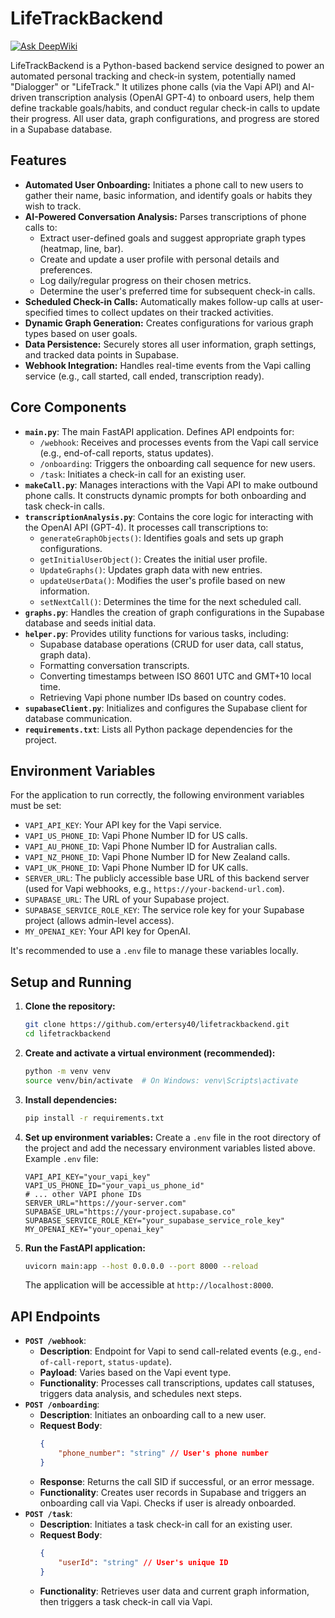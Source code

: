 # LifeTrackBackend
[![Ask DeepWiki](https://devin.ai/assets/askdeepwiki.png)](https://deepwiki.com/Ertersy40/LifeTrackBackend)

LifeTrackBackend is a Python-based backend service designed to power an automated personal tracking and check-in system, potentially named "Dialogger" or "LifeTrack." It utilizes phone calls (via the Vapi API) and AI-driven transcription analysis (OpenAI GPT-4) to onboard users, help them define trackable goals/habits, and conduct regular check-in calls to update their progress. All user data, graph configurations, and progress are stored in a Supabase database.

## Features

*   **Automated User Onboarding:** Initiates a phone call to new users to gather their name, basic information, and identify goals or habits they wish to track.
*   **AI-Powered Conversation Analysis:** Parses transcriptions of phone calls to:
    *   Extract user-defined goals and suggest appropriate graph types (heatmap, line, bar).
    *   Create and update a user profile with personal details and preferences.
    *   Log daily/regular progress on their chosen metrics.
    *   Determine the user's preferred time for subsequent check-in calls.
*   **Scheduled Check-in Calls:** Automatically makes follow-up calls at user-specified times to collect updates on their tracked activities.
*   **Dynamic Graph Generation:** Creates configurations for various graph types based on user goals.
*   **Data Persistence:** Securely stores all user information, graph settings, and tracked data points in Supabase.
*   **Webhook Integration:** Handles real-time events from the Vapi calling service (e.g., call started, call ended, transcription ready).

## Core Components

*   **`main.py`**: The main FastAPI application. Defines API endpoints for:
    *   `/webhook`: Receives and processes events from the Vapi call service (e.g., end-of-call reports, status updates).
    *   `/onboarding`: Triggers the onboarding call sequence for new users.
    *   `/task`: Initiates a check-in call for an existing user.
*   **`makeCall.py`**: Manages interactions with the Vapi API to make outbound phone calls. It constructs dynamic prompts for both onboarding and task check-in calls.
*   **`transcriptionAnalysis.py`**: Contains the core logic for interacting with the OpenAI API (GPT-4). It processes call transcriptions to:
    *   `generateGraphObjects()`: Identifies goals and sets up graph configurations.
    *   `getInitialUserObject()`: Creates the initial user profile.
    *   `UpdateGraphs()`: Updates graph data with new entries.
    *   `updateUserData()`: Modifies the user's profile based on new information.
    *   `setNextCall()`: Determines the time for the next scheduled call.
*   **`graphs.py`**: Handles the creation of graph configurations in the Supabase database and seeds initial data.
*   **`helper.py`**: Provides utility functions for various tasks, including:
    *   Supabase database operations (CRUD for user data, call status, graph data).
    *   Formatting conversation transcripts.
    *   Converting timestamps between ISO 8601 UTC and GMT+10 local time.
    *   Retrieving Vapi phone number IDs based on country codes.
*   **`supabaseClient.py`**: Initializes and configures the Supabase client for database communication.
*   **`requirements.txt`**: Lists all Python package dependencies for the project.

## Environment Variables

For the application to run correctly, the following environment variables must be set:
*   `VAPI_API_KEY`: Your API key for the Vapi service.
*   `VAPI_US_PHONE_ID`: Vapi Phone Number ID for US calls.
*   `VAPI_AU_PHONE_ID`: Vapi Phone Number ID for Australian calls.
*   `VAPI_NZ_PHONE_ID`: Vapi Phone Number ID for New Zealand calls.
*   `VAPI_UK_PHONE_ID`: Vapi Phone Number ID for UK calls.
*   `SERVER_URL`: The publicly accessible base URL of this backend server (used for Vapi webhooks, e.g., `https://your-backend-url.com`).
*   `SUPABASE_URL`: The URL of your Supabase project.
*   `SUPABASE_SERVICE_ROLE_KEY`: The service role key for your Supabase project (allows admin-level access).
*   `MY_OPENAI_KEY`: Your API key for OpenAI.

It's recommended to use a `.env` file to manage these variables locally.

## Setup and Running

1.  **Clone the repository:**
    ```bash
    git clone https://github.com/ertersy40/lifetrackbackend.git
    cd lifetrackbackend
    ```
2.  **Create and activate a virtual environment (recommended):**
    ```bash
    python -m venv venv
    source venv/bin/activate  # On Windows: venv\Scripts\activate
    ```
3.  **Install dependencies:**
    ```bash
    pip install -r requirements.txt
    ```
4.  **Set up environment variables:**
    Create a `.env` file in the root directory of the project and add the necessary environment variables listed above.
    Example `.env` file:
    ```env
    VAPI_API_KEY="your_vapi_key"
    VAPI_US_PHONE_ID="your_vapi_us_phone_id"
    # ... other VAPI phone IDs
    SERVER_URL="https://your-server.com"
    SUPABASE_URL="https://your-project.supabase.co"
    SUPABASE_SERVICE_ROLE_KEY="your_supabase_service_role_key"
    MY_OPENAI_KEY="your_openai_key"
    ```
5.  **Run the FastAPI application:**
    ```bash
    uvicorn main:app --host 0.0.0.0 --port 8000 --reload
    ```
    The application will be accessible at `http://localhost:8000`.

## API Endpoints

*   **`POST /webhook`**:
    *   **Description**: Endpoint for Vapi to send call-related events (e.g., `end-of-call-report`, `status-update`).
    *   **Payload**: Varies based on the Vapi event type.
    *   **Functionality**: Processes call transcriptions, updates call statuses, triggers data analysis, and schedules next steps.
*   **`POST /onboarding`**:
    *   **Description**: Initiates an onboarding call to a new user.
    *   **Request Body**:
        ```json
        {
            "phone_number": "string" // User's phone number
        }
        ```
    *   **Response**: Returns the call SID if successful, or an error message.
    *   **Functionality**: Creates user records in Supabase and triggers an onboarding call via Vapi. Checks if user is already onboarded.
*   **`POST /task`**:
    *   **Description**: Initiates a task check-in call for an existing user.
    *   **Request Body**:
        ```json
        {
            "userId": "string" // User's unique ID
        }
        ```
    *   **Functionality**: Retrieves user data and current graph information, then triggers a task check-in call via Vapi.
